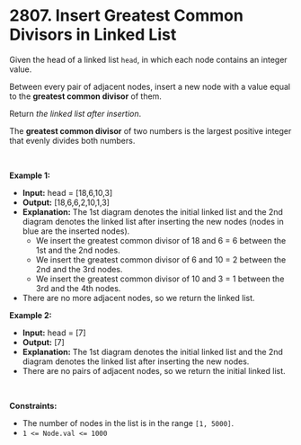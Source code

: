# 2807. Insert Greatest Common Divisors in Linked List

Given the head of a linked list `head`, in which each node contains an integer value.

Between every pair of adjacent nodes, insert a new node with a value equal to the **greatest common divisor** of them.

Return _the linked list after insertion_.

The **greatest common divisor** of two numbers is the largest positive integer that evenly divides both numbers.

<br/>

**Example 1:**

- **Input:** head = \[18,6,10,3\]
- **Output:** \[18,6,6,2,10,1,3\]
- **Explanation:** The 1st diagram denotes the initial linked list and the 2nd diagram denotes the linked list after inserting the new nodes (nodes in blue are the inserted nodes).
  - We insert the greatest common divisor of 18 and 6 = 6 between the 1st and the 2nd nodes.
  - We insert the greatest common divisor of 6 and 10 = 2 between the 2nd and the 3rd nodes.
  - We insert the greatest common divisor of 10 and 3 = 1 between the 3rd and the 4th nodes.
- There are no more adjacent nodes, so we return the linked list.

**Example 2:**

- **Input:** head = \[7\]
- **Output:** \[7\]
- **Explanation:** The 1st diagram denotes the initial linked list and the 2nd diagram denotes the linked list after inserting the new nodes.
- There are no pairs of adjacent nodes, so we return the initial linked list.

<br/>

**Constraints:**

*   The number of nodes in the list is in the range `[1, 5000]`.
*   `1 <= Node.val <= 1000`